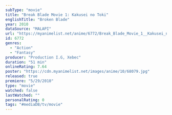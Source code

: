 ```yaml
---
subType: "movie"
title: "Break Blade Movie 1: Kakusei no Toki"
englishTitle: "Broken Blade"
year: 2010
dataSource: "MALAPI"
url: "https://myanimelist.net/anime/6772/Break_Blade_Movie_1__Kakusei_no_Toki"
id: 6772
genres: 
  - "Action"
  - "Fantasy"
producer: "Production I.G, Xebec"
duration: "51 min"
onlineRating: 7.64
poster: "https://cdn.myanimelist.net/images/anime/10/68079.jpg"
released: true
premiere: "5/29/2010"
type: "movie"
watched: false
lastWatched: ""
personalRating: 0
tags: "#mediaDB/tv/movie"
---
```

